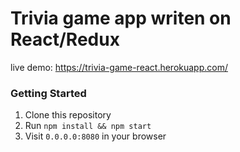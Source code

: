 # Trivia game app writen on React/Redux

live demo: https://trivia-game-react.herokuapp.com/

### Getting Started
1. Clone this repository
2. Run `npm install && npm start`
3. Visit `0.0.0.0:8080` in your browser
